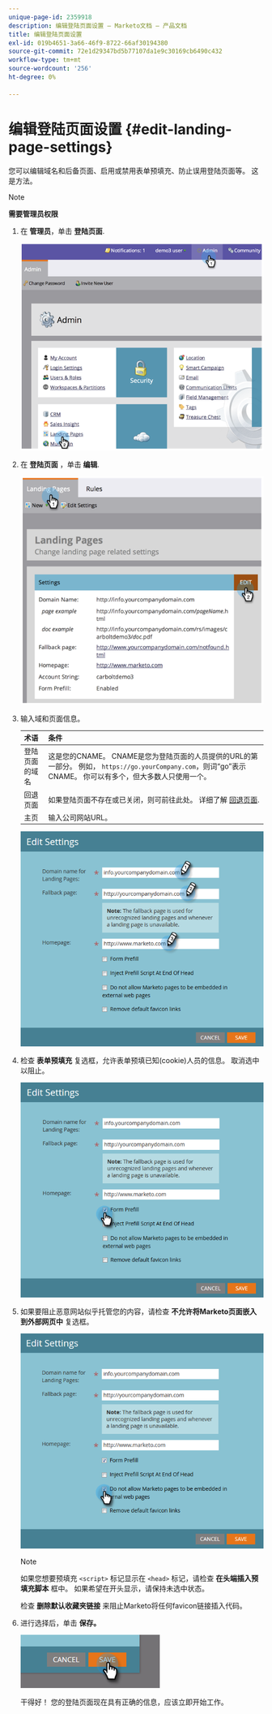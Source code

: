 ```yaml
---
unique-page-id: 2359918
description: 编辑登陆页面设置 — Marketo文档 — 产品文档
title: 编辑登陆页面设置
exl-id: 019b4651-3a66-46f9-8722-66af30194380
source-git-commit: 72e1d29347bd5b77107da1e9c30169cb6490c432
workflow-type: tm+mt
source-wordcount: '256'
ht-degree: 0%

---
```


# 编辑登陆页面设置 {#edit-landing-page-settings}

您可以编辑域名和后备页面、启用或禁用表单预填充、防止误用登陆页面等。 这是方法。

>[!NOTE]
>
>**需要管理员权限**

1. 在 **管理员**，单击 **登陆页面**.

   ![](assets/image2014-9-10-9-3a47-3a40.png)

1. 在 **登陆页面** ，单击 **编辑**.

   ![](assets/image2014-9-10-9-3a47-3a12.png)

1. 输入域和页面信息。

   | 术语 | 条件 |
   |---|---|
   | 登陆页面的域名 | 这是您的CNAME。 CNAME是您为登陆页面的人员提供的URL的第一部分。 例如， `https://go.yourCompany.com`，则词“go”表示CNAME。 你可以有多个，但大多数人只使用一个。 |
   | 回退页面 | 如果登陆页面不存在或已关闭，则可前往此处。 详细了解 [回退页面](/help/marketo/product-docs/administration/settings/set-a-fallback-page.md). |
   | 主页 | 输入公司网站URL。 |

   ![](assets/three.png)

1. 检查 **表单预填充** 复选框，允许表单预填已知(cookie)人员的信息。 取消选中以阻止。

   ![](assets/four.png)

1. 如果要阻止恶意网站似乎托管您的内容，请检查 **不允许将Marketo页面嵌入到外部网页中** 复选框。

   ![](assets/five.png)

   >[!NOTE]
   >
   >如果您想要预填充 `<script>` 标记显示在 `<head>` 标记，请检查 **在头端插入预填充脚本** 框中。 如果希望在开头显示，请保持未选中状态。
   >
   >检查 **删除默认收藏夹链接** 来阻止Marketo将任何favicon链接插入代码。

1. 进行选择后，单击 **保存。**

   ![](assets/six.png)

   干得好！ 您的登陆页面现在具有正确的信息，应该立即开始工作。
